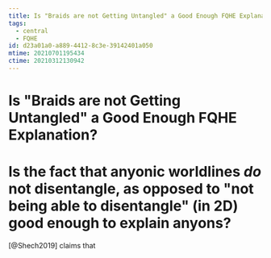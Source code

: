 ```yaml
---
title: Is "Braids are not Getting Untangled" a Good Enough FQHE Explanation?
tags:
  - central
  - FQHE
id: d23a01a0-a889-4412-8c3e-39142401a050
mtime: 20210701195434
ctime: 20210312130942
---
```


# Is "Braids are not Getting Untangled" a Good Enough FQHE Explanation?

# Is the fact that anyonic worldlines _do_ not disentangle, as opposed to "not being able to disentangle" (in 2D) good enough to explain anyons?

[@Shech2019] claims that
